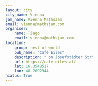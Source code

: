```yaml
---
layout: city                                           
city_name: Vienna                                                               
jam_name: Vienna MathsJam
email: vienna@mathsjam.com
organiser:
    name: Tiago
    email: vienna@mathsjam.com
location:
    group: rest-of-world
    pub_name: "Café Eiles"
    description: " on Josefstädter Str"
    url: https://cafe-eiles.at/
    lat: 16.3548517
    lon: 48.2092944
hiatus: True
---
```

